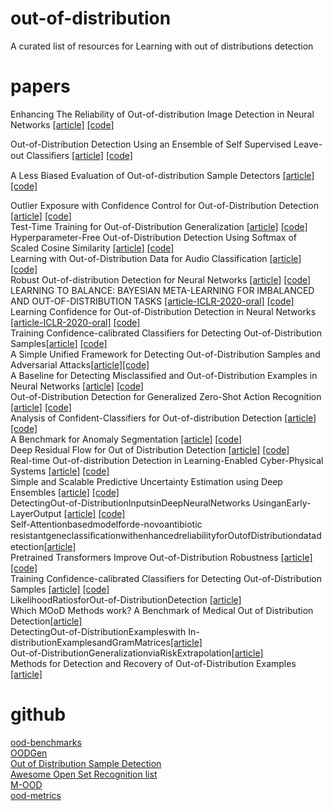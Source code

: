 # out-of-distribution
A curated list of resources for Learning with out of distributions detection
# papers
Enhancing The Reliability of Out-of-distribution Image Detection in Neural Networks [[article]](https://arxiv.org/abs/1706.02690) [[code]](https://github.com/ShiyuLiang/odin-pytorch)  

Out-of-Distribution Detection Using an Ensemble of Self Supervised Leave-out Classiﬁers [[article]](http://openaccess.thecvf.com/content_ECCV_2018/papers/Apoorv_Vyas_Out-of-Distribution_Detection_Using_ECCV_2018_paper.pdf) [[code]](https://github.com/YU1ut/Ensemble-of-Leave-out-Classifiers)  

A Less Biased Evaluation of Out-of-distribution Sample Detectors [[article]](https://arxiv.org/abs/1809.04729) [[code]](https://github.com/ashafaei/OD-test)  

Outlier Exposure with Confidence Control for Out-of-Distribution Detection [[article]](https://arxiv.org/abs/1906.03509) [[code]](https://github.com/nazim1021/OOD-detection-using-OECC)  
Test-Time Training for Out-of-Distribution Generalization [[article]](https://arxiv.org/abs/1909.13231) [[code]](https://github.com/yueatsprograms/ttt_imagenet_release)  
Hyperparameter-Free Out-of-Distribution Detection Using Softmax of Scaled Cosine Similarity [[article]](https://arxiv.org/abs/1905.10628) [[code]](https://github.com/engkarat/cosine-ood-detector)  
Learning with Out-of-Distribution Data for Audio Classification [[article]](https://arxiv.org/abs/2002.04683) [[code]](https://github.com/tqbl/ood_audio)  
Robust Out-of-distribution Detection for Neural Networks [[article]](https://arxiv.org/abs/2003.09711) [[code]](https://github.com/jfc43/robust-ood-detection)  
LEARNING TO BALANCE: BAYESIAN META-LEARNING FOR IMBALANCED AND OUT-OF-DISTRIBUTION TASKS [[article-ICLR-2020-oral]](https://openreview.net/pdf?id=rkeZIJBYvr) [[code]](https://github.com/haebeom-lee/l2b)  
Learning Confidence for Out-of-Distribution Detection in Neural Networks [[article-ICLR-2020-oral]](https://arxiv.org/abs/1802.04865) [[code]](https://github.com/uoguelph-mlrg/confidence_estimation)  
Training Confidence-calibrated Classifiers for Detecting Out-of-Distribution Samples[[article]](https://arxiv.org/abs/1711.09325) [[code]](https://github.com/facebookresearch/odin)  
A Simple Unified Framework for Detecting Out-of-Distribution Samples and Adversarial Attacks[[article]](https://arxiv.org/abs/1807.03888)[[code]](https://github.com/pokaxpoka/deep_Mahalanobis_detector)  
A Baseline for Detecting Misclassified and Out-of-Distribution Examples in Neural Networks [[article]](https://arxiv.org/abs/1610.02136) [[code]](https://github.com/hendrycks/error-detection)  
Out-of-Distribution Detection for Generalized Zero-Shot Action Recognition [[article]](https://arxiv.org/abs/1904.08703) [[code]](https://github.com/naraysa/gzsl-od)  
Analysis of Confident-Classifiers for Out-of-distribution Detection [[article]](https://arxiv.org/abs/1904.12220) [[code]](https://github.com/sverneka/ConfidentClassifierICLR19)  
A Benchmark for Anomaly Segmentation [[article]](https://arxiv.org/abs/1911.11132) [[code]](https://github.com/xksteven/multilabel-ood)  
Deep Residual Flow for Out of Distribution Detection [[article]](https://arxiv.org/abs/2001.05419) [[code]](https://github.com/EvZissel/Residual-Flow)  
Real-time Out-of-distribution Detection in Learning-Enabled Cyber-Physical Systems [[article]](https://arxiv.org/pdf/2001.10494.pdf) [[code]](https://github.com/feiyangsb/out_of_distribution_detector_aebs)  
Simple and Scalable Predictive Uncertainty Estimation using Deep Ensembles [[article]](https://arxiv.org/abs/1612.01474) [[code]](https://github.com/liyin2015/ensemble_classification_model)  
DetectingOut-of-DistributionInputsinDeepNeuralNetworks UsinganEarly-LayerOutput [[article]](https://arxiv.org/pdf/1910.10307.pdf) [[code]](https://github.com/gietema/ood-early-layer-detection)  
Self-Attentionbasedmodelforde-novoantibiotic resistantgeneclassiﬁcationwithenhancedreliabilityforOutofDistributiondatadetection[[article]](https://www.biorxiv.org/content/10.1101/543272v1.full.pdf)  
Pretrained Transformers Improve Out-of-Distribution Robustness [[article]](https://arxiv.org/abs/2004.06100) [[code]](https://github.com/camelop/NLP-Robustness)  
Training Confidence-calibrated Classifiers for Detecting Out-of-Distribution Samples [[article]](https://arxiv.org/abs/1711.09325) [[code]](https://github.com/OpenXAIProject/Confident_classifier)  
LikelihoodRatiosforOut-of-DistributionDetection [[article]](http://papers.nips.cc/paper/9611-likelihood-ratios-for-out-of-distribution-detection.pdf)  
Which MOoD Methods work? A Benchmark of Medical Out of Distribution Detection[[article]](https://openreview.net/pdf?id=1ABDN92t49)  
DetectingOut-of-DistributionExampleswith In-distributionExamplesandGramMatrices[[article]](https://arxiv.org/pdf/1912.12510.pdf)  
Out-of-DistributionGeneralizationviaRiskExtrapolation[[article]](https://arxiv.org/pdf/2003.00688.pdf)  
Methods for Detection and Recovery of Out-of-Distribution Examples [[article]](https://ir.library.oregonstate.edu/concern/graduate_thesis_or_dissertations/mw22vb88d)  

# github
[ood-benchmarks](https://github.com/eminorhan/ood-benchmarks)  
[OODGen](https://github.com/sverneka/OODGen)  
[Out of Distribution Sample Detection](https://github.com/ashafaei/out-of-distribution-detection)  
[Awesome Open Set Recognition list](https://github.com/iCGY96/awesome_OpenSetRecognition_list)  
[M-OOD ](https://github.com/EpiSci/M-OOD)  
[ood-metrics ](https://github.com/tayden/ood-metrics)  
